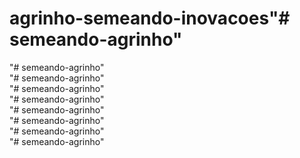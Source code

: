 # agrinho-semeando-inovacoes"# semeando-agrinho"  
"# semeando-agrinho"  
"# semeando-agrinho"  
"# semeando-agrinho"  
"# semeando-agrinho"  
"# semeando-agrinho"  
"# semeando-agrinho"  
"# semeando-agrinho"  
"# semeando-agrinho"  
